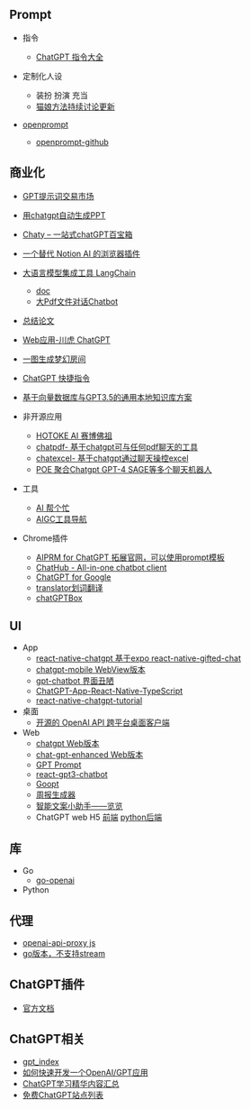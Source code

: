 ## Prompt
* 指令
    - [ChatGPT 指令大全](https://www.explainthis.io/zh-hans/chatgpt)
* 定制化人设
    - 装扮 扮演 充当
    - [猫娘方法持续讨论更新](https://github.com/PlexPt/awesome-chatgpt-prompts-zh/issues/12)
    
* [openprompt](https://openprompt.co/)
    - [openprompt-github](https://github.com/timqian/openprompt.co)

## 商业化
* [GPT提示词交易市场](https://promptbase.com/marketplace?type=gpt3)
* [用chatgpt自动生成PPT](https://github.com/williamfzc/chat-gpt-ppt)
* [Chaty – 一站式chatGPT百宝箱](https://github.com/cosin2077/chaty)
* [一个替代 Notion AI 的浏览器插件](https://github.com/anc95/writely)
* [大语言模型集成工具 LangChain](https://github.com/hwchase17/langchain)
    - [doc](https://langchain.readthedocs.io/en/latest/getting_started/getting_started.html)
    - [大Pdf文件对话Chatbot](https://github.com/mayooear/gpt4-pdf-chatbot-langchain)
* [总结论文](https://github.com/kaixindelele/ChatPaper)
* [Web应用-川虎 ChatGPT](https://github.com/GaiZhenbiao/ChuanhuChatGPT)
* [一图生成梦幻房间](https://github.com/Nutlope/roomGPT)
* [ChatGPT 快捷指令](https://github.com/rockbenben/ChatGPT-Shortcut)
* [基于向量数据库与GPT3.5的通用本地知识库方案](https://github.com/GanymedeNil/document.ai)
* 非开源应用
    - [HOTOKE AI 赛博佛祖](https://hotoke.ai/)
    - [chatpdf- 基于chatgpt可与任何pdf聊天的工具](https://www.chatpdf.com/)
    - [chatexcel- 基于chatgpt通过聊天操控excel](https://chatexcel.com/)
    - [POE 聚合Chatgpt GPT-4 SAGE等多个聊天机器人 ](https://poe.com/login)

* 工具
    - [AI 帮个忙](https://ai-toolbox.codefuture.top/)
    - [AIGC工具导航](https://aigc.cn/)
* Chrome插件
    - [AIPRM for ChatGPT 拓展官网，可以使用prompt模板](https://chrome.google.com/webstore/detail/aiprm-for-chatgpt/ojnbohmppadfgpejeebfnmnknjdlckgj/related)
    - [ChatHub - All-in-one chatbot client](https://chrome.google.com/webstore/detail/chathub-all-in-one-chatbo/iaakpnchhognanibcahlpcplchdfmgma)
    - [ChatGPT for Google](https://chrome.google.com/webstore/detail/chatgpt-for-google/jgjaeacdkonaoafenlfkkkmbaopkbilf?hl=zh-CN)
    - [translator划词翻译](https://github.com/yetone/openai-translator)
    - [chatGPTBox](https://github.com/josStorer/chatGPTBox)


## UI
* App
    - [react-native-chatgpt 基于expo react-native-gifted-chat](https://github.com/rgommezz/react-native-chatgpt)
    - [chatgpt-mobile WebView版本](https://github.com/nezort11/chatgpt-mobile)
    - [gpt-chatbot 界面丑陋](https://github.com/cpascoli/gpt-chatbot)
    - [ChatGPT-App-React-Native-TypeScript](https://github.com/Yuberley/ChatGPT-App-React-Native-TypeScript)
    - [react-native-chatgpt-tutorial](https://github.com/hoaphantn7604/react-native-chatgpt-tutorial)
* 桌面
    - [开源的 OpenAI API 跨平台桌面客户端](https://github.com/Bin-Huang/chatbox)
* Web
    - [chatgpt Web版本](https://github.com/EyuCoder/chatgpt-clone)
    - [chat-gpt-enhanced Web版本](https://github.com/JesseKartabani/chat-gpt-enhanced)
    - [GPT Prompt](https://github.com/sevazhidkov/prompts-ai)
    - [react-gpt3-chatbot](https://github.com/Vuizur/react-gpt3-chatbot)
    - [Goopt](https://github.com/jokenox/Goopt)
    - [周报生成器](https://github.com/guaguaguaxia/weekly_report)
    - [智能文案小助手——览览](https://github.com/CatsAndMice/lanlan)
    - ChatGPT web H5 [前端](https://github.com/yi-ge/chatgpt-web) [python后端](https://github.com/yi-ge/chatgpt-api)

## 库
* Go
    - [go-openai](https://github.com/sashabaranov/go-openai)
* Python

## 代理
- [openai-api-proxy js](https://github.com/easychen/openai-api-proxy)
- [go版本，不支持stream](https://github.com/geekr-dev/openai-proxy)


## ChatGPT插件
* [官方文档](https://platform.openai.com/docs/plugins/introduction)

## ChatGPT相关
* [gpt_index](https://github.com/jerryjliu/gpt_index)
* [如何快速开发一个OpenAI/GPT应用](https://github.com/easychen/openai-gpt-dev-notes-for-cn-developer)
* [ChatGPT学习精华内容汇总](https://nujuo8y1qx.feishu.cn/docx/AdqEdlT52oBiawx6Vv2cc89DnLb)
* [免费ChatGPT站点列表](https://github.com/xx025/carrot)


